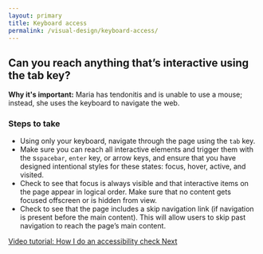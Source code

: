 ```yaml
---
layout: primary
title: Keyboard access
permalink: /visual-design/keyboard-access/
---
```


## Can you reach anything that’s interactive using the tab key?

**Why it's important:** Maria has tendonitis and is unable to use a mouse; instead, she uses the keyboard to navigate the web.

### Steps to take
- Using only your keyboard, navigate through the page using the `tab` key.
- Make sure you can reach all interactive elements and trigger them with the s`spacebar`, `enter` key, or arrow keys, and ensure that you have designed intentional styles for these states: focus, hover, active, and visited.
- Check to see that focus is always visible and that interactive items on the page appear  in logical order.
Make sure that no content gets focused offscreen or is hidden from view.
- Check to see that the page includes a skip navigation link (if navigation is present before the main content). This will allow users to skip past navigation to reach the page’s main content.

<a href="https://youtu.be/cOmehxAU_4s">
  <i class="fa fa-youtube-play" aria-hidden="true"></i>Video tutorial: How I do an accessibility check
</a>

<a class="usa-button button-next" href="{{ site.baseurl }}/visual-design/screen-reader/">
  Next <i class="fa fa-chevron-right" aria-hidden="true"></i>
</a>
